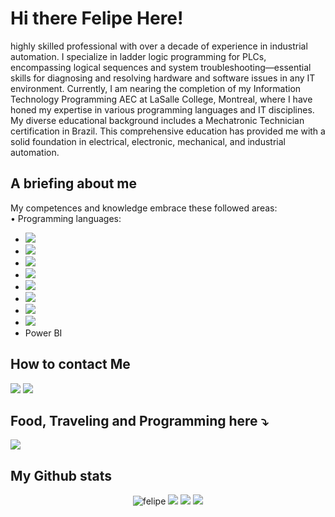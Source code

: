 # Hi there Felipe Here!
highly skilled professional with over a decade of experience in industrial automation. I specialize in ladder logic programming for PLCs, encompassing logical sequences and system troubleshooting—essential skills for diagnosing and resolving hardware and software issues in any IT environment. Currently, I am nearing the completion of my Information Technology Programming AEC at LaSalle College, Montreal, where I have honed my expertise in various programming languages and IT disciplines.
My diverse educational background includes a Mechatronic Technician certification in Brazil. This comprehensive education has provided me with a solid foundation in electrical, electronic, mechanical, and industrial automation.

## A briefing about me
My competences and knowledge embrace these followed areas:<br>
•	Programming languages:<br>
- ![](https://img.shields.io/badge/JavaScript-F7DF1E?style=for-the-badge&logo=javascript&logoColor=black)<br>
- ![](https://img.shields.io/badge/Python-3776AB?style=for-the-badge&logo=python&logoColor=white)<br>
- ![](https://img.shields.io/badge/MySQL-00000F?style=for-the-badge&logo=mysql&logoColor=white)<br>
- ![](https://img.shields.io/badge/Java-ED8B00?style=for-the-badge&logo=openjdk&logoColor=white)<br>
- ![](https://img.shields.io/badge/C%23-239120?style=for-the-badge&logo=c-sharp&logoColor=white)<br>
- ![](https://img.shields.io/badge/PHP-777BB4?style=for-the-badge&logo=php&logoColor=white)<br>
- ![](https://img.shields.io/badge/HTML5-E34F26?style=for-the-badge&logo=html5&logoColor=white)<br>
- ![](https://img.shields.io/badge/CSS3-1572B6?style=for-the-badge&logo=css3&logoColor=white)<br>
- Power BI<br>

## How to contact Me
[![](https://img.shields.io/badge/Gmail-D14836?style=for-the-badge&logo=gmail&logoColor=white)](feeoliveirasantoss@gmail.com)
[![](https://img.shields.io/badge/LinkedIn-0077B5?style=for-the-badge&logo=linkedin&logoColor=white)](https://www.linkedin.com/in/felipe-oliveira-dos-santos-2612f88/)

## Food, Traveling and Programming here ⤵️
[![](https://img.shields.io/badge/Instagram-E4405F?style=for-the-badge&logo=instagram&logoColor=white)](https://www.instagram.com/feeoliveira.oficial/)

## My Github stats
<center>
  
  ![felipe](https://github-readme-stats.vercel.app/api?username=feeoliveira-oficial&theme=gruvbox&show_icons=true)
  ![](https://github-profile-summary-cards.vercel.app/api/cards/profile-details?username=feeoliveira-oficial)
  ![](https://github-profile-summary-cards.vercel.app/api/cards/stats?username=feeoliveira-oficial)
  ![](https://github-profile-summary-cards.vercel.app/api/cards/repos-per-language?username=feeoliveira-oficial)
</center>
